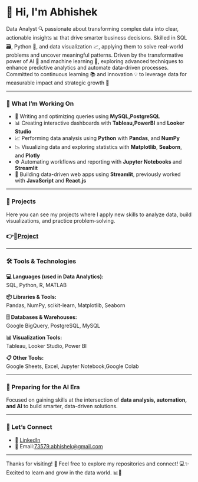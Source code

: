 # 👋 Hi, I'm Abhishek

Data Analyst 🔍 passionate about transforming complex data into clear, actionable insights 📊 that drive smarter business decisions. Skilled in SQL 🗃️, Python 🐍, and data visualization 📈, applying them to solve real-world problems and uncover meaningful patterns.
Driven by the transformative power of AI 🤖 and machine learning 📡, exploring advanced techniques to enhance predictive analytics and automate data-driven processes. Committed to continuous learning 📚 and innovation 💡 to leverage data for measurable impact and strategic growth 🚀

---

### 💼 What I’m Working On
- 🔎 Writing and optimizing queries using **MySQL,PostgreSQL**    
- 📊 Creating interactive dashboards with **Tableau,PowerBI** and **Looker Studio**
- 📈 Performing data analysis using **Python** with **Pandas**, and **NumPy**
- 📉 Visualizing data and exploring statistics with **Matplotlib**, **Seaborn**, and **Plotly**
- ⚙️ Automating workflows and reporting with **Jupyter Notebooks** and **Streamlit**
- 🚀 Building data-driven web apps using **Streamlit**, previously worked with **JavaScript** and **React.js**


---

### 📁 Projects
Here you can see my projects where I apply new skills to analyze data, build visualizations, and practice problem-solving.
### 👉🔗[Project](https://www.datascienceportfol.io/gt)

---

### 🛠️ Tools & Technologies

**💻 Languages (used in Data Analytics):**  
SQL, Python, R, MATLAB

**📦 Libraries & Tools:**  
Pandas, NumPy, scikit-learn, Matplotlib, Seaborn

**🗄️ Databases & Warehouses:**  
Google BigQuery, PostgreSQL, MySQL

**📊 Visualization Tools:**  
Tableau, Looker Studio, Power BI

**📋 Other Tools:**  
Google Sheets, Excel, Jupyter Notebook,Google Colab

---

### 🤖 Preparing for the AI Era
Focused on gaining skills at the intersection of **data analysis, automation, and AI** to build smarter, data-driven solutions.

---

### 🤝 Let’s Connect

- 💼 [LinkedIn](https://www.linkedin.com/in/abhinest/) 
- 📧 Email:73579.abhishek@gmail.com

---
Thanks for visiting! 🙌
Feel free to explore my repositories and connect! 💻✨
Excited to learn and grow in the data world. 📊🚀


